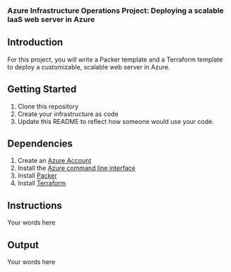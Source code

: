 ### Azure Infrastructure Operations Project: Deploying a scalable IaaS web server in Azure

## Introduction
For this project, you will write a Packer template and a Terraform template to deploy a customizable, scalable web server in Azure.

## Getting Started
1. Clone this repository
2. Create your infrastructure as code
3. Update this README to reflect how someone would use your code.

## Dependencies
1. Create an [Azure Account](https://portal.azure.com/)
2. Install the [Azure command line interface](https://docs.microsoft.com/en-us/cli/azure/install-azure-cli?view=azure-cli-latest)
3. Install [Packer](https://www.packer.io/downloads)
4. Install [Terraform](https://www.terraform.io/downloads.html)

## Instructions
Your words here

## Output
Your words here
